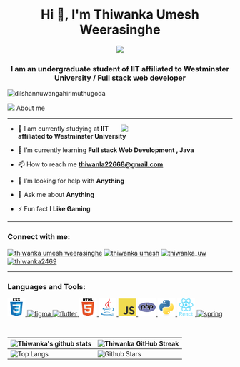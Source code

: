 <h1 align="center">Hi 👋, I'm Thiwanka Umesh Weerasinghe</h1>
<p align="center">
	<a href="https://github.com/Bouaskaoun">
		<img src="https://readme-typing-svg.herokuapp.com?lines=Computer+Science+Student;Full+Stack+Web+Developer;AI%20|%20DS%20|%20ML%20Enthusiastic;Always%20learning%20new%20things&center=true&width=380&height=45">
	</a>
</p>
<h3 align="center">I am an undergraduate student of IIT affiliated to Westminster University / Full stack web developer </h3>
<p align="left"> <img src="https://komarev.com/ghpvc/?username=dilshannuwangahirimuthugoda&label=Profile%20views&color=0e75b6&style=flat" alt="dilshannuwangahirimuthugoda" /> </p>


<picture><img src = "https://github.com/7oSkaaa/7oSkaaa/blob/main/Images/about_me.gif?raw=true" width = 50px></picture> About me

---
<picture> <img align="right" src="https://github.com/7oSkaaa/7oSkaaa/blob/main/Images/Right_Side.gif?raw=true" width = 250px></picture>

- 🔭 I am currently studying at **IIT affiliated to Westminster University**

- 🌱 I’m currently learning **Full stack Web Development , Java**

- 📫 How to reach me **thiwanla22668@gmail.com**

- 🤝 I’m looking for help with **Anything**

- 💬 Ask me about **Anything**

- ⚡ Fun fact **I Like Gaming**



---

<h3 align="left">Connect with me:</h3>
<p align="left">
<a href="https://linkedin.com/in/thiwanka umesh weerasinghe" target="blank"><img align="center" src="https://raw.githubusercontent.com/rahuldkjain/github-profile-readme-generator/master/src/images/icons/Social/linked-in-alt.svg" alt="thiwanka umesh weerasinghe" height="30" width="40" /></a>
<a href="https://fb.com/thiwanka umesh" target="blank"><img align="center" src="https://raw.githubusercontent.com/rahuldkjain/github-profile-readme-generator/master/src/images/icons/Social/facebook.svg" alt="thiwanka umesh" height="30" width="40" /></a>
<a href="https://instagram.com/thiwanka_uw" target="blank"><img align="center" src="https://raw.githubusercontent.com/rahuldkjain/github-profile-readme-generator/master/src/images/icons/Social/instagram.svg" alt="thiwanka_uw" height="30" width="40" /></a>
<a href="https://discord.gg/thiwanka2469" target="blank"><img align="center" src="https://raw.githubusercontent.com/rahuldkjain/github-profile-readme-generator/master/src/images/icons/Social/discord.svg" alt="thiwanka2469" height="30" width="40" /></a>
</p>

---

<h3 align="left">Languages and Tools:</h3>
<p align="left"> <a href="https://www.w3schools.com/css/" target="_blank" rel="noreferrer">
  <img src="https://raw.githubusercontent.com/devicons/devicon/master/icons/css3/css3-original-wordmark.svg" alt="css3" width="40" height="40"/> 
</a> <a href="https://www.figma.com/" target="_blank" rel="noreferrer"> <img src="https://www.vectorlogo.zone/logos/figma/figma-icon.svg" alt="figma" width="40" height="40"/> </a>
  <a href="https://flutter.dev" target="_blank" rel="noreferrer"> <img src="https://www.vectorlogo.zone/logos/flutterio/flutterio-icon.svg" alt="flutter" width="40" height="40"/> </a> 
  <a href="https://www.w3.org/html/" target="_blank" rel="noreferrer"> <img src="https://raw.githubusercontent.com/devicons/devicon/master/icons/html5/html5-original-wordmark.svg" alt="html5" width="40" height="40"/> </a> 
  <a href="https://www.java.com" target="_blank" rel="noreferrer"> <img src="https://raw.githubusercontent.com/devicons/devicon/master/icons/java/java-original.svg" alt="java" width="40" height="40"/> </a> 
  <a href="https://developer.mozilla.org/en-US/docs/Web/JavaScript" target="_blank" rel="noreferrer"> <img src="https://raw.githubusercontent.com/devicons/devicon/master/icons/javascript/javascript-original.svg" alt="javascript" width="40" height="40"/> </a>
  <a href="https://www.php.net" target="_blank" rel="noreferrer"> <img src="https://raw.githubusercontent.com/devicons/devicon/master/icons/php/php-original.svg" alt="php" width="40" height="40"/> </a> 
  <a href="https://www.python.org" target="_blank" rel="noreferrer"> <img src="https://raw.githubusercontent.com/devicons/devicon/master/icons/python/python-original.svg" alt="python" width="40" height="40"/> </a>
  <a href="https://reactjs.org/" target="_blank" rel="noreferrer"> <img src="https://raw.githubusercontent.com/devicons/devicon/master/icons/react/react-original-wordmark.svg" alt="react" width="40" height="40"/> </a>
  <a href="https://spring.io/" target="_blank" rel="noreferrer"> <img src="https://www.vectorlogo.zone/logos/springio/springio-icon.svg" alt="spring" width="40" height="40"/> </a> </p>

  <br>
  
| ![Thiwanka's github stats](https://github-readme-stats.vercel.app/api?username=Thiwanka1012&show_icons=true&theme=tokyonight) | ![Thiwanka GitHub Streak](https://github-readme-streak-stats.herokuapp.com/?user=Thiwanka1012&theme=tokyonight) |
| --- | --- |
| ![Top Langs](https://github-readme-stats.vercel.app/api/top-langs/?username=Thiwanka1012&theme=tokyonight) | ![Github Stars](https://github-readme-stats.vercel.app/api?username=Thiwanka1012&show_icons=true&locale=en&count_private=true&hide_rank=true&custom_title=My%20GitHub%20Stats&disable_animations=true&theme=tokyonight) |


<br>
